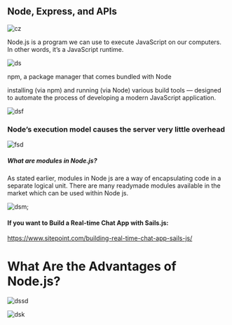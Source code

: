## Node, Express, and APIs
![cz](https://www.simform.com/wp-content/uploads/2019/11/Node.JS-Use-Cases-Cover-Image.png)

Node.js is a program we can use to execute JavaScript on our computers. In other words, it’s a JavaScript runtime.

![ds](https://miro.medium.com/max/5650/1*OcmVkcsM5BWRHrg8GC17iw.png)

npm, a package manager that comes bundled with Node

installing (via npm) and running (via Node) various build tools — designed to automate the process of developing a modern JavaScript application.


![dsf](https://www.guru99.com/images/NodeJS/010716_0523_NodejsModul1.png)

### Node’s execution model causes the server very little overhead

![fsd](https://uploads.sitepoint.com/wp-content/uploads/2012/10/1516152673node_event_loop.png)


##### What are modules in Node.js?
As stated earlier, modules in Node js are a way of encapsulating code in a separate logical unit. There are many readymade modules available in the market which can be used within Node js.

![dsm;](https://www.guru99.com/images/NodeJS/010716_0523_NodejsModul1.png)


#### If you want to Build a Real-time Chat App with Sails.js:
https://www.sitepoint.com/building-real-time-chat-app-sails-js/


# What Are the Advantages of Node.js?
![dssd](https://graffersid.com/wp-content/uploads/2020/02/blog-image-4.jpg)

![dsk](https://qph.fs.quoracdn.net/main-qimg-be1a446cc24bcdca1d9873f068c84210)

